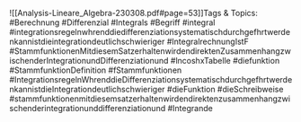 
![[Analysis-Lineare_Algebra-230308.pdf#page=53]]Tags & Topics:
   #Berechnung
   #Differenzial
   #Integrals
   #Begriff
   #integral
   #integrationsregelnwhrenddiedifferenziationsystematischdurchgefhrtwerdenkannistdieintegrationdeutlichschwieriger
   #IntegralrechnungIstF
   #StammfunktionenMitdiesemSatzerhaltenwirdendirektenZusammenhangzwischenderIntegrationundDifferenziationund
   #lncoshxTabelle
   #diefunktion
   #StammfunktionDefinition
   #fStammfunktionen
   #IntegrationsregelnWhrenddieDifferenziationsystematischdurchgefhrtwerdenkannistdieIntegrationdeutlichschwieriger
   #dieFunktion
   #dieSchreibweise
   #stammfunktionenmitdiesemsatzerhaltenwirdendirektenzusammenhangzwischenderintegrationunddifferenziationund
   #Integrande